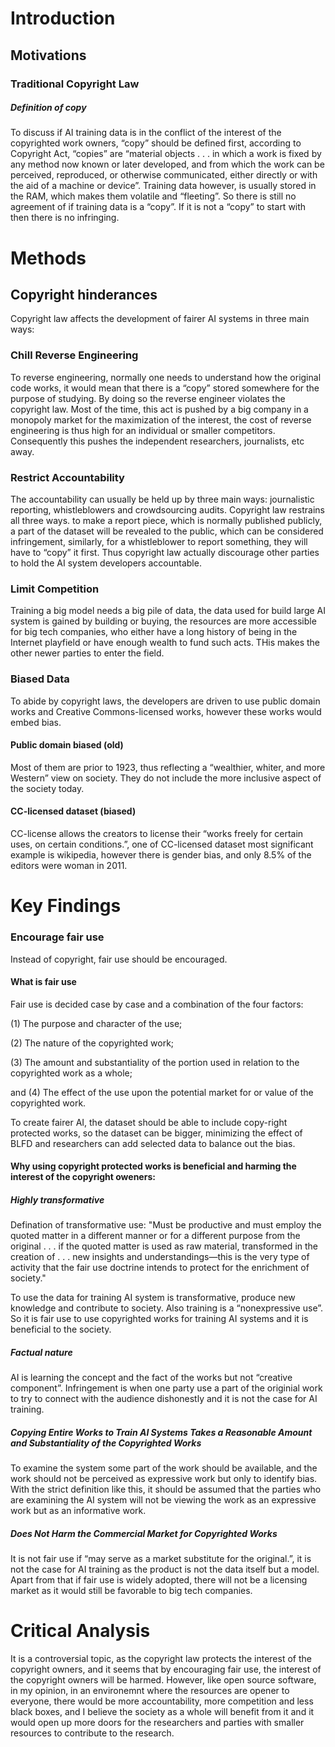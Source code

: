 # Introduction

<!-- Summarize the main idea of the blog here - write this part last -->

## Motivations

<!-- Background information -->

### Traditional Copyright Law
##### Definition of copy
To discuss if AI training data is in the conflict of the interest of the copyrighted work owners, “copy” should be 
defined first, according to Copyright Act, “copies” are “material objects . . . in which a work is fixed by any method 
now known or later developed, and from which the work can be perceived, reproduced, or otherwise communicated, either 
directly or with the aid of a machine or device”. Training data however, is usually stored in the RAM, which makes them 
volatile and “fleeting”. So there is still no agreement of if training data is a “copy”. If it is not a “copy” to 
start with then there is no infringing.


# Methods

<!-- How? Specific laws -->

## Copyright hinderances
Copyright law affects the development of fairer AI systems in three main ways:
### Chill Reverse Engineering
To reverse engineering, normally one needs to understand how the original code works, it would mean that there is 
a “copy” stored somewhere for the purpose of studying. By doing so the reverse engineer violates the copyright law. 
Most of the time, this act is pushed by a big company in a monopoly market for the maximization of the interest, 
the cost of reverse engineering is thus high for an individual or smaller competitors. 
Consequently this pushes the independent researchers, journalists, etc away.

### Restrict Accountability
The accountability can usually be held up by three main ways:  journalistic reporting, whistleblowers and 
crowdsourcing audits.
Copyright law restrains all three ways. to make a report piece, which is normally published publicly, 
a part of the dataset will be revealed to the public, which can be considered infringement, similarly, for 
a whistleblower to report something, they will have to “copy” it first. Thus copyright law actually discourage 
other parties to hold the AI system developers accountable.

### Limit Competition
Training a big model needs a big pile of data, the data used for build large AI system is gained by building or buying, 
the resources are more accessible for big tech companies, who either have a long history of being in the Internet 
playfield or have enough wealth to fund such acts. THis makes the other newer parties to enter the field.

### Biased Data
To abide by copyright laws, the developers are driven to use public domain works and Creative Commons-licensed works, 
however these works would embed bias.

#### Public domain biased (old)
Most of them are prior to 1923, thus reflecting a “wealthier, whiter, and more Western” view on society. 
They do not include the more inclusive aspect of the society today.

#### CC-licensed dataset (biased)
CC-license allows the creators to license their “works freely for certain uses, on certain conditions.”, 
one of CC-licensed dataset most significant example is wikipedia, however there is gender bias, and only 8.5% of 
the editors were woman in 2011.


# Key Findings

<!-- What? Specific examples -->

### Encourage fair use
Instead of copyright, fair use should be encouraged.

#### What is fair use
Fair use is decided case by case and a combination of the four factors:

(1) The purpose and character of the use; 

(2) The nature of the copyrighted work; 

(3) The amount and substantiality of the portion used in relation to the copyrighted work as a whole; 

and (4) The effect of the use upon the potential market for or value of the copyrighted work.

To create fairer AI, the dataset should be able to include copy-right protected works, so the dataset can be bigger, 
minimizing the effect of BLFD and researchers can add selected data to balance out the bias.

#### Why using copyright protected works is beneficial and harming the interest of the copyright oweners:

##### Highly transformative
Defination of transformative use: "Must be productive and must employ the quoted matter in a different manner or 
for a different purpose from the original 
. . . if the quoted matter is used as raw material, transformed in the creation of . . . new insights and 
understandings—this is the very type of activity that the fair use doctrine intends to protect for the enrichment of society."

To use the data for training AI system is transformative, produce new knowledge and contribute to society. 
Also training is a “nonexpressive use”. So it is fair use to use copyrighted works for training AI systems and it is
beneficial to the society.

##### Factual nature
AI is learning the concept and the fact of the works but not “creative component”. Infringement is when one party use a 
part of the originial work to try to connect with the audience dishonestly and it is not the case for AI training.

##### Copying Entire Works to Train AI Systems Takes a Reasonable Amount and Substantiality of the Copyrighted Works
To examine the system some part of the work should be available, and the work should not be perceived as 
expressive work but only to identify bias. With the strict definition like this, it should be assumed that the parties 
who are examining the AI system will not be viewing the work as an expressive work but as an informative work.

##### Does Not Harm the Commercial Market for Copyrighted Works
It is not fair use if “may serve as a market substitute for the original.”, it is not the case for AI training as 
the product is not the data itself but a model. Apart from that if fair use is widely adopted, there will not be a licensing market 
as it would still be favorable to big tech companies.



# Critical Analysis

<!-- What are your opinions? Where do we go from here? -->

It is a controversial topic, as the copyright law protects the interest of the copyright owners, and it seems that by 
encouraging fair use, the interest of the copyright owners will be harmed. However, like open source software, in my opinion, 
in an environemnt where the resources are opener to everyone, there would be more accountability, more competition and less
black boxes, and I believe the society as a whole will benefit from it and it would open up more doors for the
researchers and parties with smaller resources to contribute to the research.